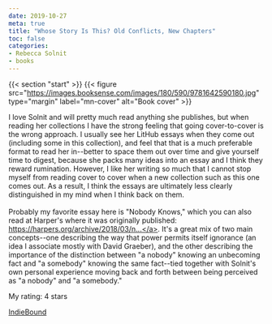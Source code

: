 ```yaml
---
date: 2019-10-27
meta: true
title: "Whose Story Is This? Old Conflicts, New Chapters"
toc: false
categories:
- Rebecca Solnit
- books
---
```


{{< section "start" >}}
{{< figure src="https://images.booksense.com/images/180/590/9781642590180.jpg" type="margin" label="mn-cover" alt="Book cover" >}}

I love Solnit and will pretty much read anything she publishes, but when reading her collections I have the strong feeling that going cover-to-cover is the wrong approach. I usually see her LitHub essays when they come out (including some in this collection), and feel that that is a much preferable format to read her in--better to space them out over time and give yourself time to digest, because she packs many ideas into an essay and I think they reward rumination. However, I like her writing so much that I cannot stop myself from reading cover to cover when a new collection such as this one comes out. As a result, I think the essays are ultimately less clearly distinguished in my mind when I think back on them. <br /><br />Probably my favorite essay here is "Nobody Knows," which you can also read at Harper's where it was originally published: <a target="_blank" href="https://harpers.org/archive/2018/03/nobody-knows-3/" rel="nofollow noopener">https://harpers.org/archive/2018/03/n...</a>. It's a great mix of two main concepts--one describing the way that power permits itself ignorance (an idea I associate mostly with David Graeber), and the other describing the importance of the distinction between "a nobody" knowing an unbecoming fact and "a somebody" knowing the same fact--tied together with Solnit's own personal experience moving back and forth between being perceived as "a nobody" and "a somebody."

My rating: 4 stars  

[IndieBound](https://www.indiebound.org/book/9781642590180)
